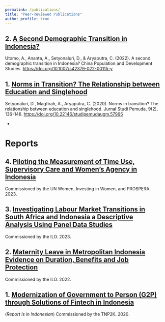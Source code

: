 ```yaml
---
permalink: /publications/
title: "Peer-Reviewed Publications"
author_profile: true
---
```


## 2. [A Second Demographic Transition in Indonesia?](https://doi.org/10.1007/s42379-022-00115-y)
Utomo, A., Ananta, A., Setyonaluri, D., & Aryaputra, C. (2022). A second demographic transition in Indonesia? China Population and Development Studies. https://doi.org/10.1007/s42379-022-00115-y

## 1. [Norms in Transition? The Relationship between Education and Singlehood](https://doi.org/10.22146/studipemudaugm.57995)
Setyonaluri, D., Magfirah, A., Aryaputra, C. (2020). Norms in transition? The relationship between education and singlehood. Jurnal Studi Pemuda, 9(2), 136-148. https://doi.org/10.22146/studipemudaugm.57995

-
# Reports

## 4. [Piloting the Measurement of Time Use, Supervisory Care and Women’s Agency in Indonesia](https://drive.google.com/file/d/1o7VNG9lsGMvC-q352BpBvIql6Pzfy0g0/view?usp=sharing)
Commissioned by the UN Women, Investing in Women, and PROSPERA. 2023.

## 3. [Investigating Labour Market Transitions in South Africa and Indonesia a Descriptive Analysis Using Panel Data Studies](https://drive.google.com/file/d/1CTYrHuZHUs_4n43i4LjnjSjXfDeXSwBl/view?usp=sharing)
Commissioned by the ILO. 2023.

## 2. [Maternity Leave in Metropolitan Indonesia Evidence on Duration, Benefits and Job Protection](https://drive.google.com/file/d/1K4n1s-pLB4R2mtyeDxvRpG57lIzd-k0C/view?usp=drive_link)
Commissioned by the ILO. 2022.

## 1. [Modernization of Government to Person (G2P) through Solutions of Fintech in Indonesia](https://drive.google.com/file/d/1PwV1cEd0Zq7xUObsOUOFQ3zfgPLQ0WjB/view?usp=sharing)
(_Report is in Indonesian_) Commissioned by the TNP2K. 2020.



